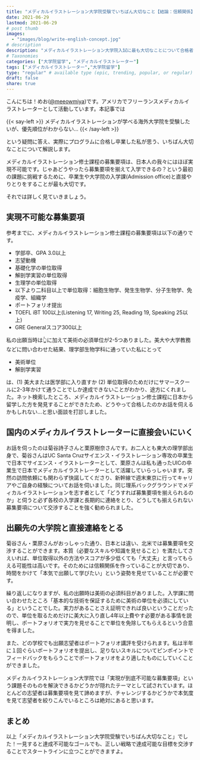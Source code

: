 ```yaml
---
title: "メディカルイラストレーション大学院受験でいちばん大切なこと【結論：信頼関係】"
date: 2021-06-29
lastmod: 2021-06-29
# post thumb
images:
  - "images/blog/write-english-concept.jpg"
# description
description: "メディカルイラストレーション大学院入試に最も大切なことについて合格者が教えます！"
# Taxonomies
categories: ["大学院留学", "メディカルイラストレーター"]
tags: ["メディカルイラストレーター","大学院留学"]
type: "regular" # available type (epic, trending, popular, or regular)
draft: false
share: true
---
```


こんにちは！めお(<u><a href="https://twitter.com/meeowmiya" target="_blank">@meeowmiya</a></u>)です。アメリカでフリーランスメディカルイラストレーターとして活動しています。本記事では

{{< say-left >}}
メディカルイラストレーションが学べる海外大学院を受験したいが、優先順位がわからない...
{{< /say-left >}}

という疑問に答え、実際にプログラムに合格し卒業した私が思う、いちばん大切なことについて解説します。

メディカルイラストレーション修士課程の募集要項は、日本人の我々にはほぼ実現不可能です。じゃあどうやったら募集要項を揃えて入学できるの？という最初の課題に挑戦するために、卒業生や大学院の入学課(Admission office)と直接やりとりをすることが最も大切です。

それでは詳しく見ていきましょう。



## 実現不可能な募集要項

参考までに、メディカルイラストレーション修士課程の募集要項は以下の通りです。

* 学部卒、GPA 3.0以上
* 志望動機
* 基礎化学の単位取得
* 解剖学実習の単位取得
* 生理学の単位取得
* 以下より二科目以上で単位取得：細胞生物学、発生生物学、分子生物学、免疫学、組織学
* ポートフォリオ提出
* TOEFL iBT 100以上(Listening 17, Writing 25, Reading 19, Speaking 25以上)
* GRE Generalスコア300以上


私の出願当時は👆に加えて美術の必須単位が2-5つありました。美大や大学教務などに問い合わせた結果、理学部生物学科に通っていた私にとって

* 美術単位
* 解剖学実習

は、(1) 美大または医学部に入り直すか (2) 単位取得のためだけにサマースクールに2-3年かけて通うことでしか達成できないことがわかり、途方にくれました。ネット検索したところ、メディカルイラストレーション修士課程に日本から留学した方を発見することができたため、どうやって合格したのかお話を伺えるかもしれない...と思い面談を打診しました。

## 国内のメディカルイラストレーターに直接会いにいく

お話を伺ったのは菊谷詩子さんと栗原樹奈さんです。お二人とも東大の理学部出身で、菊谷さんはUC Santa Cruzサイエンス・イラストレーション専攻の卒業生で日本でサイエンス・イラストレーターとして、栗原さんは私も通ったUICの卒業生で日本でメディカルイラストレーターとして活躍していらっしゃいます。突然の訪問依頼にも関わらず快諾してくださり、新幹線で週末東京に行ってキャリアやご自身の経験についてお話を伺いました。同じ理系バックグラウンドでメディカルイラストレーションを志す者として「どうすれば募集要項を揃えられるのか」と伺うと必ず各校の入学課と長期的に連絡をとり、どうしても揃えられない募集要項について交渉することを強く勧められました。

## 出願先の大学院と直接連絡をとる

菊谷さん・栗原さんがおっしゃった通り、日本とは違い、北米では募集要項を交渉することができます。本質（必要なスキルや知識を見せること）を満たしてさえいれば、単位取得以外の方法やスコアが多少低くても「大丈夫」と言ってもらえる可能性は高いです。そのためには信頼関係を作っていることが大切であり、時間をかけて「本気で出願して学びたい」という姿勢を見せていることが必要です。

繰り返しになりますが、私の出願時は美術の必須科目がありました。入学課に問い合わせたところ「基本的な技術を保証するために美術の単位を必須にしている」ということでした。実力があることさえ証明できれば良いということだったので、単位を取るためだけに美大に入り直し4年以上費やす必要がある事情を説明し、ポートフォリオで実力を見せることで単位を免除してもらえるという合意を得ました。

また、どの学校でも出願志望者はポートフォリオ講評を受けられます。私は半年に１回ぐらいポートフォリオを提出し、足りないスキルについてピンポイントでフィードバックをもらうことでポートフォリオをより適したものにしていくことができました。

メディカルイラストレーション大学院では「実現が到底不可能な募集要項」という課題そのものを解決できるかどうかが隠れたテーマとして試されています。ほとんどの志望者は募集要項を見て諦めますが、チャレンジするかどうかで本気度を見て志望者を絞りこんでいるところは絶対にあると思います。


## まとめ

以上「メディカルイラストレーション大学院受験でいちばん大切なこと」でした！一見すると達成不可能なゴールでも、正しい戦略で達成可能な目標を交渉することでスタートラインに立つことができますよ。
